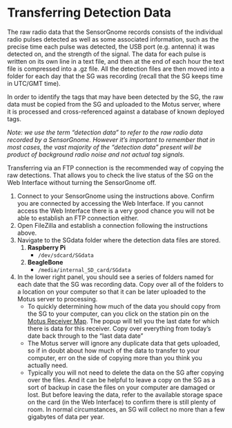 # Transferring Detection Data

The raw radio data that the SensorGnome records consists of the individual radio pulses detected as well as some associated information, such as the precise time each pulse was detected, the USB port \(e.g. antenna\) it was detected on, and the strength of the signal. The data for each pulse is written on its own line in a text file, and then at the end of each hour the text file is compressed into a .gz file. All the detection files are then moved into a folder for each day that the SG was recording \(recall that the SG keeps time in UTC/GMT time\).

In order to identify the tags that may have been detected by the SG, the raw data must be copied from the SG and uploaded to the Motus server, where it is processed and cross-referenced against a database of known deployed tags.

_Note: we use the term “detection data” to refer to the raw radio data recorded by a SensorGnome. However it’s important to remember that in most cases, the vast majority of the “detection data” present will be product of background radio noise and not actual tag signals._

Transferring via an FTP connection is the recommended way of copying the raw detections. That allows you to check the live status of the SG on the Web Interface without turning the SensorGnome off.

1. Connect to your SensorGnome using the instructions above. Confirm you are connected by accessing the Web Interface. If you cannot access the Web Interface there is a very good chance you will not be able to establish an FTP connection either.
2. Open FileZilla and establish a connection following the instructions above.
3. Navigate to the SGdata folder where the detection data files are stored.
   1. **Raspberry Pi**
      * `/dev/sdcard/SGdata`
   2. **BeagleBone**
      * `/media/internal_SD_card/SGdata`
4. In the lower right panel, you should see a series of folders named for each date that the SG was recording data. Copy over all of the folders to a location on your computer so that it can be later uploaded to the Motus server to processing.
   * To quickly determining how much of the data you should copy from the SG to your computer, can you click on the station pin on the [Motus Receiver Map](https://motus.org/data/receiversMap?lang=en). The popup will tell you the last date for which there is data for this receiver. Copy over everything from today’s date back through to the “last data date”
   * The Motus server will ignore any duplicate data that gets uploaded, so if in doubt about how much of the data to transfer to your computer, err on the side of copying more than you think you actually need.
   * Typically you will not need to delete the data on the SG after copying over the files. And it can be helpful to leave a copy on the SG as a sort of backup in case the files on your computer are damaged or lost. But before leaving the data, refer to the available storage space on the card \(in the Web Interface\) to confirm there is still plenty of room. In normal circumstances, an SG will collect no more than a few gigabytes of data per year.

